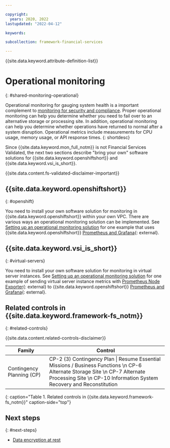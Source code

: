 ```yaml
---

copyright:
  years: 2020, 2022
lastupdated: "2022-04-12"

keywords: 

subcollection: framework-financial-services

---
```


{{site.data.keyword.attribute-definition-list}}



# Operational monitoring
{: #shared-monitoring-operational}

Operational monitoring for gauging system health is a important complement to [monitoring for security and compliance](/docs/framework-financial-services?topic=framework-financial-services-vpc-architecture-monitoring-compliance). Proper operational monitoring can help you determine whether you need to fail over to an alternative storage or processing site. In addition, operational monitoring can help you determine whether operations have returned to normal after a system disruption. Operational metrics include measurements for CPU usage, memory usage, or API response times.
{: shortdesc}

Since {{site.data.keyword.mon_full_notm}} is not Financial Services Validated, the next two sections describe "bring your own" software solutions for {{site.data.keyword.openshiftshort}} and {{site.data.keyword.vsi_is_short}}.

{{site.data.content.fs-validated-disclaimer-important}}

## {{site.data.keyword.openshiftshort}}
{: #openshift}

You need to install your own software solution for monitoring in {{site.data.keyword.openshiftshort}} within your own VPC. There are various ways an operational monitoring solution can be implemented. See [Setting up an operational monitoring solution](/docs/framework-financial-services?topic=framework-financial-services-vpc-architecture-monitoring-operational-tutorial) for one example that uses {{site.data.keyword.openshiftshort}} [Prometheus and Grafana](https://docs.openshift.com/container-platform/4.5/monitoring/cluster_monitoring/about-cluster-monitoring.html){: external}.

## {{site.data.keyword.vsi_is_short}}
{: #virtual-servers}

You need to install your own software solution for monitoring in virtual server instances. See [Setting up an operational monitoring solution](/docs/framework-financial-services?topic=framework-financial-services-vpc-architecture-monitoring-operational-tutorial) for one example of sending virtual server instance metrics with [Prometheus Node Exporter](https://prometheus.io/docs/guides/node-exporter/){: external} to {{site.data.keyword.openshiftshort}} [Prometheus and Grafana](https://docs.openshift.com/container-platform/4.5/monitoring/cluster_monitoring/about-cluster-monitoring.html){: external}.

## Related controls in {{site.data.keyword.framework-fs_notm}} 
{: #related-controls}

{{site.data.content.related-controls-disclaimer}}

| Family              | Control                                           |
|---------------------|---------------------------------------------------|
| Contingency Planning (CP) | CP-2 (3) Contingency Plan &#124; Resume Essential Missions / Business Functions \n CP-6 Alternate Storage Site \n CP-7	Alternate Processing Site \n CP-10 Information System Recovery and Reconstitution  |
{: caption="Table 1. Related controls in {{site.data.keyword.framework-fs_notm}}" caption-side="top"}

## Next steps
{: #next-steps}

* [Data encryption at rest](/docs/framework-financial-services?topic=framework-financial-services-vpc-architecture-encryption-at-rest)
